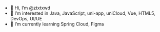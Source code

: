 - 👋 Hi, I’m @ztxtxwd
- 👀 I’m interested in Java, JavaScript, uni-app, uniCloud, Vue, HTML5, DevOps, UI/UE
- 🌱 I’m currently learning Spring Cloud, Figma
<!---
ztxtxwd/ztxtxwd is a ✨ special ✨ repository because its `README.md` (this file) appears on your GitHub profile.
You can click the Preview link to take a look at your changes.
--->
